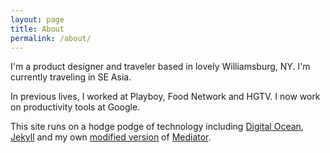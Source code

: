 ```yaml
---
layout: page
title: About
permalink: /about/
---
```


I'm a product designer and traveler based in lovely Williamsburg, NY. I'm currently traveling in SE Asia.

In previous lives, I worked at Playboy, Food Network and HGTV. I now work on productivity tools at Google.

This site runs on a hodge podge of technology including [Digital Ocean](https://digitalocean.com), [Jekyll](http://jekyllb.com) and my own [modified version](https://github.com/elihorne/x/) of [Mediator](https://github.com/dirkfabisch/mediator).

